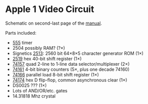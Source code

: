 Apple 1 Video Circuit
=====================

Schematic on second-last page of the [manual][a1man].

Parts included:
- [555] timer
- 2504 possibly RAM? (?×)
- Signetics [2513]: 2560 bit 64×8×5 character generator ROM (1×)
- [2519] hex 40-bit shift register (1×)
- [74157] quad 2-line to 1-line data selector/multiplexer (2×)
- [74161] 4-bit binary counters (5×, plus one decade 74160)
- [74166] parallel load 8-bit shift register (1×)
- [74174] hex D flip-flop, common asynchronous clear (1×)
- DS0025 ??? (1×)
- Lots of AND/OR/etc. gates
- 14.31818 Mhz crystal



<!-------------------------------------------------------------------->
[a1man]: https://www.applefritter.com/files/a1man.pdf

[2513]: https://www.applefritter.com/files/signetics2513.pdf
[2513b]: https://www.datasheetarchive.com/pdf/download.php?id=5065adad5e4757ac90073038091de3931e7380&type=M&term=2513
[2519]: https://www.applefritter.com/files/signetics2519.pdf
[555]: http://www.ti.com/lit/gpn/sn74s175
[74157]: http://www.ti.com/lit/gpn/sn74ls157
[74160]: http://www.ti.com/lit/gpn/sn74ls161a
[74161]: http://www.ti.com/lit/gpn/sn74ls161a
[74166]: http://www.ti.com/lit/gpn/sn54ls166a
[74174]: http://www.ti.com/lit/gpn/sn74s175

